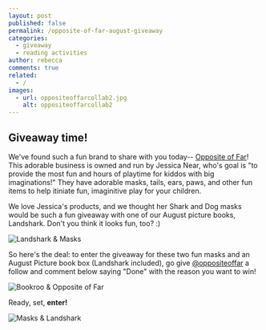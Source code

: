 ```yaml
---
layout: post
published: false
permalink: /opposite-of-far-august-giveaway
categories:
  - giveaway
  - reading activities
author: rebecca
comments: true
related:
  - /
images:
  - url: oppositeoffarcollab2.jpg
    alt: oppositeoffarcollab2
---
```

## Giveaway time!

We've found such a fun brand to share with you today-- [Opposite of Far](https://oppositeoffar.com/ "Opposite of Far")! This adorable business is owned and run by Jessica Near, who's goal is "to provide the most fun and hours of playtime for kiddos with big imaginations!" They have adorable masks, tails, ears, paws, and other fun items to help itiniate fun, imaginitive play for your children. 

We love Jessica's products, and we thought her Shark and Dog masks would be such a fun giveaway with one of our August picture books, Landshark. Don't you think it looks fun, too? :) 

![Landshark & Masks]({{site.baseurl}}/assets/img/posts/oppositeoffarcollab2.jpg)

So here's the deal: to enter the giveaway for these two fun masks and an August Picture book box (Landshark included), go give [@oppositeoffar](https://www.instagram.com/oppositeoffar/ "@oppositeoffar") a follow and comment below saying "Done" with the reason you want to win! 

![Bookroo & Opposite of Far]({{site.baseurl}}/assets/img/posts/oppositeoffarcollab.jpg)

Ready, set, **enter!**

![Masks & Landshark]({{site.baseurl}}/assets/img/posts/oppositeoffarcollab3.jpg)

